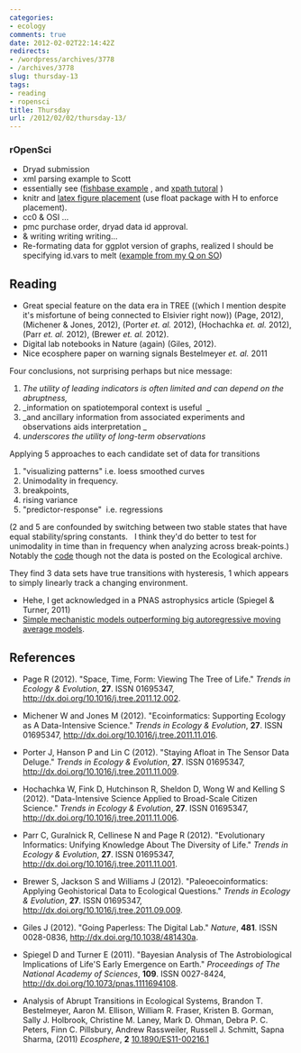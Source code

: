 ```yaml
---
categories:
- ecology
comments: true
date: 2012-02-02T22:14:42Z
redirects:
- /wordpress/archives/3778
- /archives/3778
slug: thursday-13
tags:
- reading
- ropensci
title: Thursday
url: /2012/02/02/thursday-13/
---
```


### rOpenSci

* Dryad submission
* xml parsing example to Scott
* essentially see ([fishbase example](http://fishlab.ucdavis.edu/?p=395) , and [xpath tutoral](http://www.w3schools.com/xpath/xpath_syntax.asp) )
* knitr and [latex figure placement](http://tex.stackexchange.com/questions/8625/force-figure-placement-in-text) (use float package with H to enforce placement).
* cc0 & OSI ...
* pmc purchase order, dryad data id approval.
* & writing writing writing...
* Re-formating data for ggplot version of graphs, realized I should be specifying id.vars to melt ([example from my Q on SO](http://stackoverflow.com/questions/9122745/melt-and-append-data-using-reshape2-functions-in-r))



## Reading

* Great special feature on the data era in TREE ((which I mention despite it's misfortune of being connected to Elsivier right now))
(Page, 2012), (Michener & Jones, 2012), (Porter _et. al._ 2012), (Hochachka _et. al._ 2012), (Parr _et. al._ 2012), (Brewer _et. al._ 2012).
* Digital lab notebooks in Nature (again) (Giles, 2012).
* Nice ecosphere paper on warning signals Bestelmeyer _et. al._ 2011

Four conclusions, not surprising perhaps but nice message:

1. _The utility of leading indicators is often limited and can depend on the abruptness,_
2. _information on spatiotemporal context is useful  _
3. _and ancillary information from associated experiments and observations aids interpretation _
4. _underscores the utility of long-term observations_

Applying 5 approaches to each candidate set of data for transitions

1. "visualizing patterns" i.e. loess smoothed curves
2. Unimodality in frequency.
3. breakpoints,
4. rising variance
5. "predictor-response"  i.e. regressions

(2 and 5 are confounded by switching between two stable states that have equal stability/spring constants.   I think they'd do better to test for unimodality in time than in frequency when analyzing across break-points.)  Notably the [code](http://esapubs.org/archive/ecos/C002/011/suppl-1.htm) though not the data is posted on the Ecological archive.


They find 3 data sets have true transitions with hysteresis, 1 which appears to simply linearly track a changing environment.


* Hehe, I get acknowledged in a PNAS astrophysics article (Spiegel & Turner, 2011)
* [Simple mechanistic models outperforming big autoregressive moving average models](http://andrewgelman.com/2012/01/the-last-word-on-the-canadian-lynx-series/).

## References


- Page R (2012).
"Space, Time, Form: Viewing The Tree of Life."
*Trends in Ecology &amp; Evolution*, **27**.
ISSN 01695347, <a href="http://dx.doi.org/10.1016/j.tree.2011.12.002">http://dx.doi.org/10.1016/j.tree.2011.12.002</a>.

- Michener W and Jones M (2012).
"Ecoinformatics: Supporting Ecology as A Data-Intensive Science."
*Trends in Ecology &amp; Evolution*, **27**.
ISSN 01695347, <a href="http://dx.doi.org/10.1016/j.tree.2011.11.016">http://dx.doi.org/10.1016/j.tree.2011.11.016</a>.

- Porter J, Hanson P and Lin C (2012).
"Staying Afloat in The Sensor Data Deluge."
*Trends in Ecology &amp; Evolution*, **27**.
ISSN 01695347, <a href="http://dx.doi.org/10.1016/j.tree.2011.11.009">http://dx.doi.org/10.1016/j.tree.2011.11.009</a>.

- Hochachka W, Fink D, Hutchinson R, Sheldon D, Wong W and Kelling S (2012).
"Data-Intensive Science Applied to Broad-Scale Citizen Science."
*Trends in Ecology &amp; Evolution*, **27**.
ISSN 01695347, <a href="http://dx.doi.org/10.1016/j.tree.2011.11.006">http://dx.doi.org/10.1016/j.tree.2011.11.006</a>.

- Parr C, Guralnick R, Cellinese N and Page R (2012).
"Evolutionary Informatics: Unifying Knowledge About The Diversity of Life."
*Trends in Ecology &amp; Evolution*, **27**.
ISSN 01695347, <a href="http://dx.doi.org/10.1016/j.tree.2011.11.001">http://dx.doi.org/10.1016/j.tree.2011.11.001</a>.

- Brewer S, Jackson S and Williams J (2012).
"Paleoecoinformatics: Applying Geohistorical Data to Ecological Questions."
*Trends in Ecology &amp; Evolution*, **27**.
ISSN 01695347, <a href="http://dx.doi.org/10.1016/j.tree.2011.09.009">http://dx.doi.org/10.1016/j.tree.2011.09.009</a>.

- Giles J (2012).
"Going Paperless: The Digital Lab."
*Nature*, **481**.
ISSN 0028-0836, <a href="http://dx.doi.org/10.1038/481430a">http://dx.doi.org/10.1038/481430a</a>.

- Spiegel D and Turner E (2011).
"Bayesian Analysis of The Astrobiological Implications of Life'S Early Emergence on Earth."
*Proceedings of The National Academy of Sciences*, **109**.
ISSN 0027-8424, <a href="http://dx.doi.org/10.1073/pnas.1111694108">http://dx.doi.org/10.1073/pnas.1111694108</a>.



-  Analysis of Abrupt Transitions in Ecological Systems, Brandon T. Bestelmeyer, Aaron M. Ellison, William R. Fraser, Kristen B. Gorman, Sally J. Holbrook, Christine M. Laney, Mark D. Ohman, Debra P. C. Peters, Finn C. Pillsbury, Andrew Rassweiler, Russell J. Schmitt, Sapna Sharma,  (2011) *Ecosphere*, **2**    [10.1890/ES11-00216.1](http://dx.doi.org/10.1890/ES11-00216.1)
